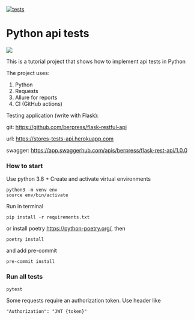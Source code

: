 [![tests](https://github.com/Memirex/python_api_tests/actions/workflows/tests1.yml/badge.svg)](https://github.com/Memirex/python_api_tests/actions/workflows/tests1.yml)
# Python api tests
![](images/pytest.png)

This is a tutorial project that shows how to implement api tests in Python

The project uses:
1. Python
2. Requests
3. Allure for reports
4. CI (GitHub actions)


Testing application (write with Flask):

git: https://github.com/berpress/flask-restful-api

url: https://stores-tests-api.herokuapp.com

swagger: https://app.swaggerhub.com/apis/berpress/flask-rest-api/1.0.0



### How to start

Use python 3.8 +
Create and activate virtual environments

```
python3 -m venv env
source env/bin/activate
```

Run in terminal

```
pip install -r requirements.txt
```

or install poetry https://python-poetry.org/, then

```
poetry install
```

and add pre-commit
```
pre-commit install
```

### Run all tests

```python
pytest
```

Some requests require an authorization token. Use header like
```angular2html
"Authorization": "JWT {token}"
```
